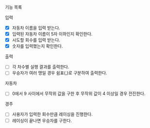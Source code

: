 기능 목록

입력
- [x] 자동차 이름을 입력 받는다.
 - [x] 입력된 자동차 이름이 5자 이하인지 확인한다.
- [x] 시도할 회수를 입력 받는다.
 - [x] 숫자를 입력했는지 확인한다.

출력
- [ ] 각 차수별 실행 결과를 출력한다.
- [ ] 우승자가 여러 명일 경우 쉼표(,)로 구분하여 출력한다.

자동차
- [ ] 0에서 9 사이에서 무작위 값을 구한 후 무작위 값이 4 이상일 경우 전진한다.

경주
- [ ] 사용자가 입력한 회수만큼 레이싱을 진행한다.
- [ ] 레이싱이 끝나면 우승자를 구한다.